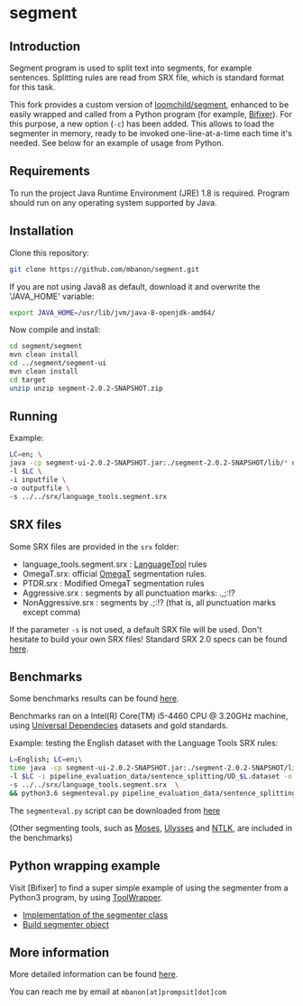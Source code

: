 # segment

## Introduction

Segment program is used to split text into segments, for example sentences.
Splitting rules are read from SRX file, which is standard format for this task. 

This fork provides a custom version of [loomchild/segment](https://github.com/loomchild/segment), enhanced to be easily wrapped and called from a Python program (for example, [Bifixer](http://github.com/bitextor/bifixer)). For this purpose, a new option (`-c`) has been added. This allows to load the segmenter in memory, ready to be invoked one-line-at-a-time each time it's needed. See below for an example of usage from Python.

## Requirements

To run the project Java Runtime Environment (JRE) 1.8 is required. 
Program should run on any operating system supported by Java. 

## Installation

Clone this repository: 

```bash
git clone https://github.com/mbanon/segment.git
```
If you are not using Java8 as default, download it and overwrite the 'JAVA_HOME' variable: 

```bash 
export JAVA_HOME=/usr/lib/jvm/java-8-openjdk-amd64/
```
Now compile and install:
```bash
cd segment/segment
mvn clean install
cd ../segment/segment-ui
mvn clean install
cd target
unzip unzip segment-2.0.2-SNAPSHOT.zip
```

## Running

Example:

```bash
LC=en; \
java -cp segment-ui-2.0.2-SNAPSHOT.jar:./segment-2.0.2-SNAPSHOT/lib/* net.loomchild.segment.ui.console.Segment\ 
-l $LC \
-i inputfile \
-o outputfile \
-s ../../srx/language_tools.segment.srx 
```

## SRX files 

Some SRX files are provided in the `srx` folder:

* language_tools.segment.srx : [LanguageTool](https://github.com/languagetool-org/languagetool) rules
* OmegaT.srx: official [OmegaT](https://omegat.org/) segmentation rules.
* PTDR.srx : Modified OmegaT segmentation rules
* Aggressive.srx : segments by all punctuation marks:  .,;:!?
* NonAggressive.srx : segments by .;:!? (that is, all punctuation marks except comma)

If the parameter `-s` is not used, a default SRX file will be used.
Don't hesitate to build your own SRX files! Standard SRX 2.0 specs can be found [here](https://www.gala-global.org/srx-20-april-7-2008). 

## Benchmarks

Some benchmarks results can be found [here](https://docs.google.com/spreadsheets/d/1mGJ9MSyMlsK0EUDRC2J50uxApiti3ggnlrzAWn8rkMg/edit?usp=sharing).

Benchmarks ran on a Intel(R) Core(TM) i5-4460 CPU @ 3.20GHz machine, using [Universal Dependecies](https://universaldependencies.org) datasets and gold standards. 

Example: testing the English dataset with the Language Tools SRX rules:


```bash
L=English; LC=en;\
time java -cp segment-ui-2.0.2-SNAPSHOT.jar:./segment-2.0.2-SNAPSHOT/lib/* net.loomchild.segment.ui.console.Segment \
-l $LC -i pipeline_evaluation_data/sentence_splitting/UD_$L.dataset -o loomchild.language-tools.$LC \
-s ../../srx/language_tools.segment.srx  \
&& python3.6 segmenteval.py pipeline_evaluation_data/sentence_splitting/UD_$L.dataset.gold loomchild.$LC
```

The `segmenteval.py` script can be downloaded from [here](https://gist.github.com/mbanon/73b3f5db5c25cd660228fed283a3821f)

(Other segmenting tools, such as [Moses](https://github.com/kpu/preprocess/blob/master/moses/ems/support/split-sentences.perl), [Ulysses](https://sourceforge.net/projects/bitextor/files/bitextor/bitextor-5.0/)  and [NTLK](https://www.nltk.org/_modules/nltk/tokenize.html#sent_tokenize), are included in the benchmarks)

## Python wrapping example

Visit [Bifixer] to find a super simple example of using the segmenter from a Python3 program, by using [ToolWrapper](https://pypi.org/project/toolwrapper/).
  * [Implementation of the segmenter class](https://github.com/bitextor/bifixer/blob/segmenter-tests/bifixer/segmenter.py)
  * [Build segmenter object](https://github.com/bitextor/bifixer/blob/segmenter-tests/bifixer/bifixer.py#L114)

## More information

More detailed information can be found [here](https://github.com/loomchild/segment/blob/master/README.md).

You can reach me by email at `mbanon[at]prompsit[dot]com`
